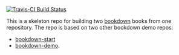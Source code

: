 [![Travis-CI Build Status](https://travis-ci.org/isteves/two-bookdowns-example.svg?branch=master)](https://travis-ci.org/isteves/two-bookdowns-example)

This is a skeleton repo for building two [bookdown](https://bookdown.org/home/about.html) books from one repository. The repo is based on two other bookdown demo repos:

- [bookdown-start](https://github.com/seankross/bookdown-start)
- [bookdown-demo](https://github.com/rstudio/bookdown-demo).

